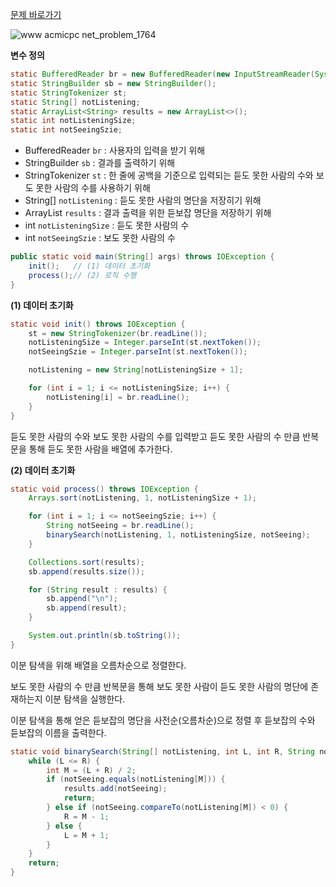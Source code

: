 [문제 바로가기](https://www.acmicpc.net/problem/1764)

![www acmicpc net_problem_1764](https://user-images.githubusercontent.com/78605779/176997319-ff2d61f5-2ea9-45d4-9fd8-8d08efd5ba1b.png)

**변수 정의**

```java
static BufferedReader br = new BufferedReader(new InputStreamReader(System.in));
static StringBuilder sb = new StringBuilder();
static StringTokenizer st;
static String[] notListening;
static ArrayList<String> results = new ArrayList<>();
static int notListeningSize;
static int notSeeingSzie;
```

- BufferedReader `br` : 사용자의 입력을 받기 위해
- StringBuilder `sb` : 결과를 출력하기 위해
- StringTokenizer `st` : 한 줄에 공백을 기준으로 입력되는 듣도 못한 사람의 수와 보도 못한 사람의 수를 사용하기 위해
- String[] `notListening` : 듣도 못한 사람의 명단을 저장히기 위해
- ArrayList<String> `results` : 결과 출력을 위한 듣보잡 명단을 저장하기 위해
- int `notListeningSize` : 듣도 못한 사람의 수
- int `notSeeingSzie` : 보도 못한 사람의 수

```java
public static void main(String[] args) throws IOException {
    init();   // (1) 데이터 초기화
    process();// (2) 로직 수행
}
```

**(1) 데이터 초기화**

```java
static void init() throws IOException {
    st = new StringTokenizer(br.readLine());
    notListeningSize = Integer.parseInt(st.nextToken());
    notSeeingSzie = Integer.parseInt(st.nextToken());

    notListening = new String[notListeningSize + 1];

    for (int i = 1; i <= notListeningSize; i++) {
        notListening[i] = br.readLine();
    }
}
```

듣도 못한 사람의 수와 보도 못한 사람의 수를 입력받고 듣도 못한 사람의 수 만큼 반복문을 통해 듣도 못한 사람을 배열에 추가한다.

**(2) 데이터 초기화**

```java
static void process() throws IOException {
    Arrays.sort(notListening, 1, notListeningSize + 1);

    for (int i = 1; i <= notSeeingSzie; i++) {
        String notSeeing = br.readLine();
        binarySearch(notListening, 1, notListeningSize, notSeeing);
    }

    Collections.sort(results);
    sb.append(results.size());

    for (String result : results) {
        sb.append("\n");
        sb.append(result);
    }

    System.out.println(sb.toString());
}
```

이분 탐색을 위해 배열을 오름차순으로 정렬한다.

보도 못한 사람의 수 만큼 반복문을 통해 보도 못한 사람이 듣도 못한 사람의 명단에 존재하는지 이분 탐색을 실행한다.

이분 탐색을 통해 얻은 듣보잡의 명단을 사전순(오름차순)으로 정렬 후 듣보잡의 수와 듣보잡의 이름을 출력한다.

```java
static void binarySearch(String[] notListening, int L, int R, String notSeeing) {
    while (L <= R) {
        int M = (L + R) / 2;
        if (notSeeing.equals(notListening[M])) {
            results.add(notSeeing);
            return;
        } else if (notSeeing.compareTo(notListening[M]) < 0) {
            R = M - 1;
        } else {
            L = M + 1;
        }
    }
    return;
}
```
